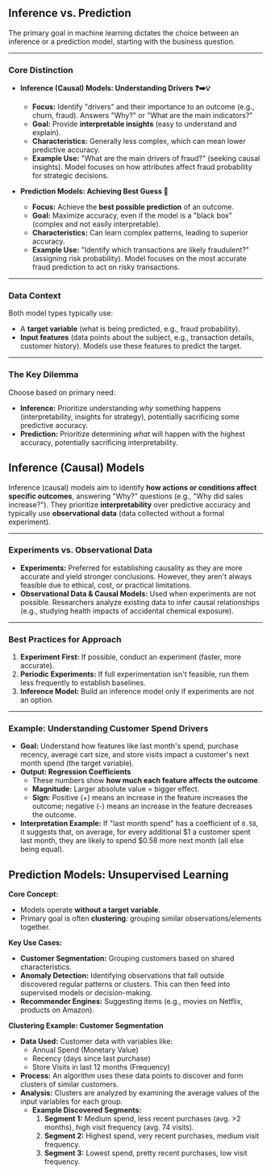 ## Inference vs. Prediction

The primary goal in machine learning dictates the choice between an inference or a prediction model, starting with the business question.

***
### Core Distinction

* **Inference (Causal) Models: Understanding Drivers ❓➡️💡**
    * **Focus:** Identify "drivers" and their importance to an outcome (e.g., churn, fraud). Answers "Why?" or "What are the main indicators?"
    * **Goal:** Provide **interpretable insights** (easy to understand and explain).
    * **Characteristics:** Generally less complex, which can mean lower predictive accuracy.
    * **Example Use:** "What are the main drivers of fraud?" (seeking causal insights). Model focuses on how attributes affect fraud probability for strategic decisions.

* **Prediction Models: Achieving Best Guess 🔮**
    * **Focus:** Achieve the **best possible prediction** of an outcome.
    * **Goal:** Maximize accuracy, even if the model is a "black box" (complex and not easily interpretable).
    * **Characteristics:** Can learn complex patterns, leading to superior accuracy.
    * **Example Use:** "Identify which transactions are likely fraudulent?" (assigning risk probability). Model focuses on the most accurate fraud prediction to act on risky transactions.

***
### Data Context

Both model types typically use:
* A **target variable** (what is being predicted, e.g., fraud probability).
* **Input features** (data points about the subject, e.g., transaction details, customer history).
Models use these features to predict the target.

***
### The Key Dilemma

Choose based on primary need:
* **Inference:** Prioritize understanding *why* something happens (interpretability, insights for strategy), potentially sacrificing some predictive accuracy.
* **Prediction:** Prioritize determining *what* will happen with the highest accuracy, potentially sacrificing interpretability.
## Inference (Causal) Models

Inference (causal) models aim to identify **how actions or conditions affect specific outcomes**, answering "Why?" questions (e.g., "Why did sales increase?"). They prioritize **interpretability** over predictive accuracy and typically use **observational data** (data collected without a formal experiment).

***
### Experiments vs. Observational Data

* **Experiments:** Preferred for establishing causality as they are more accurate and yield stronger conclusions. However, they aren't always feasible due to ethical, cost, or practical limitations.
* **Observational Data & Causal Models:** Used when experiments are not possible. Researchers analyze existing data to infer causal relationships (e.g., studying health impacts of accidental chemical exposure).

***
### Best Practices for Approach

1.  **Experiment First:** If possible, conduct an experiment (faster, more accurate).
2.  **Periodic Experiments:** If full experimentation isn't feasible, run them less frequently to establish baselines.
3.  **Inference Model:** Build an inference model only if experiments are not an option.

***
### Example: Understanding Customer Spend Drivers

* **Goal:** Understand how features like last month's spend, purchase recency, average cart size, and store visits impact a customer's next month spend (the target variable).
* **Output: Regression Coefficients**
    * These numbers show **how much each feature affects the outcome**.
    * **Magnitude:** Larger absolute value = bigger effect.
    * **Sign:** Positive (+) means an increase in the feature increases the outcome; negative (-) means an increase in the feature decreases the outcome.
* **Interpretation Example:** If "last month spend" has a coefficient of `0.58`, it suggests that, on average, for every additional $1 a customer spent last month, they are likely to spend $0.58 more next month (all else being equal).

## Prediction Models: Unsupervised Learning

**Core Concept:**
* Models operate **without a target variable**.
* Primary goal is often **clustering**: grouping similar observations/elements together.

**Key Use Cases:**
* **Customer Segmentation:** Grouping customers based on shared characteristics.
* **Anomaly Detection:** Identifying observations that fall outside discovered regular patterns or clusters. This can then feed into supervised models or decision-making.
* **Recommender Engines:** Suggesting items (e.g., movies on Netflix, products on Amazon).

**Clustering Example: Customer Segmentation**
* **Data Used:** Customer data with variables like:
    * Annual Spend (Monetary Value)
    * Recency (days since last purchase)
    * Store Visits in last 12 months (Frequency)
* **Process:** An algorithm uses these data points to discover and form clusters of similar customers.
* **Analysis:** Clusters are analyzed by examining the average values of the input variables for each group.
    * **Example Discovered Segments:**
        1.  **Segment 1:** Medium spend, less recent purchases (avg. >2 months), high visit frequency (avg. 74 visits).
        2.  **Segment 2:** Highest spend, very recent purchases, medium visit frequency.
        3.  **Segment 3:** Lowest spend, pretty recent purchases, low visit frequency.